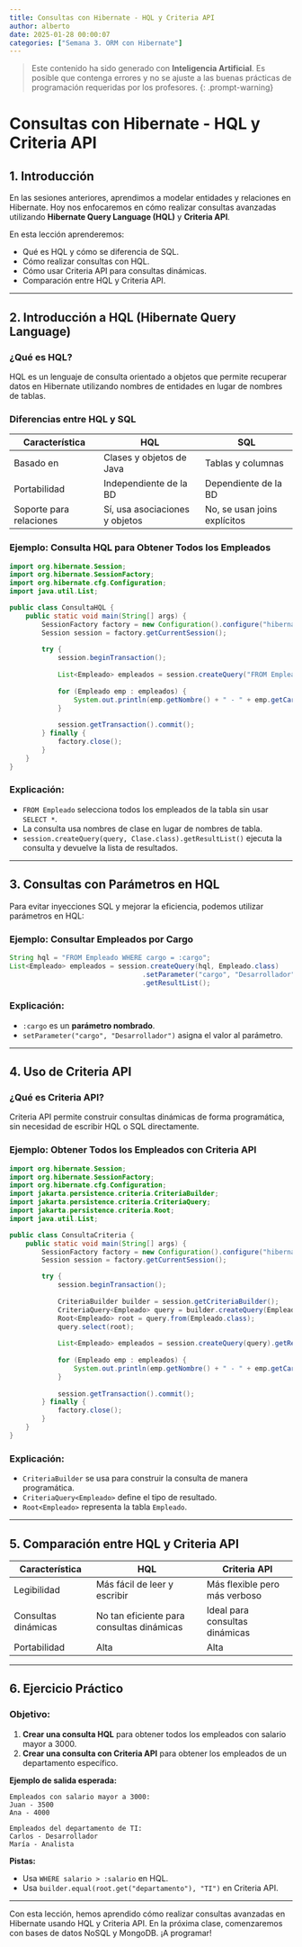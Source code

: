 ```yaml
---
title: Consultas con Hibernate - HQL y Criteria API
author: alberto
date: 2025-01-28 00:00:07
categories: ["Semana 3. ORM con Hibernate"]
---
```


> Este contenido ha sido generado con **Inteligencia Artificial**. Es posible que contenga errores y no se ajuste a las
> buenas prácticas de programación requeridas por los profesores.
{: .prompt-warning}

# Consultas con Hibernate - HQL y Criteria API

## 1. Introducción

En las sesiones anteriores, aprendimos a modelar entidades y relaciones en Hibernate. Hoy nos enfocaremos en cómo realizar consultas avanzadas utilizando **Hibernate Query Language (HQL)** y **Criteria API**.

En esta lección aprenderemos:
- Qué es HQL y cómo se diferencia de SQL.
- Cómo realizar consultas con HQL.
- Cómo usar Criteria API para consultas dinámicas.
- Comparación entre HQL y Criteria API.

---

## 2. Introducción a HQL (Hibernate Query Language)

### **¿Qué es HQL?**
HQL es un lenguaje de consulta orientado a objetos que permite recuperar datos en Hibernate utilizando nombres de entidades en lugar de nombres de tablas.

### **Diferencias entre HQL y SQL**
| Característica          | HQL                            | SQL                          |
| ----------------------- | ------------------------------ | ---------------------------- |
| Basado en               | Clases y objetos de Java       | Tablas y columnas            |
| Portabilidad            | Independiente de la BD         | Dependiente de la BD         |
| Soporte para relaciones | Sí, usa asociaciones y objetos | No, se usan joins explícitos |

### **Ejemplo: Consulta HQL para Obtener Todos los Empleados**

```java
import org.hibernate.Session;
import org.hibernate.SessionFactory;
import org.hibernate.cfg.Configuration;
import java.util.List;

public class ConsultaHQL {
    public static void main(String[] args) {
        SessionFactory factory = new Configuration().configure("hibernate.cfg.xml").addAnnotatedClass(Empleado.class).buildSessionFactory();
        Session session = factory.getCurrentSession();
        
        try {
            session.beginTransaction();
            
            List<Empleado> empleados = session.createQuery("FROM Empleado", Empleado.class).getResultList();
            
            for (Empleado emp : empleados) {
                System.out.println(emp.getNombre() + " - " + emp.getCargo());
            }
            
            session.getTransaction().commit();
        } finally {
            factory.close();
        }
    }
}
```

### **Explicación:**
- `FROM Empleado` selecciona todos los empleados de la tabla sin usar `SELECT *`.
- La consulta usa nombres de clase en lugar de nombres de tabla.
- `session.createQuery(query, Clase.class).getResultList()` ejecuta la consulta y devuelve la lista de resultados.

---

## 3. Consultas con Parámetros en HQL

Para evitar inyecciones SQL y mejorar la eficiencia, podemos utilizar parámetros en HQL:

### **Ejemplo: Consultar Empleados por Cargo**

```java
String hql = "FROM Empleado WHERE cargo = :cargo";
List<Empleado> empleados = session.createQuery(hql, Empleado.class)
                                 .setParameter("cargo", "Desarrollador")
                                 .getResultList();
```

### **Explicación:**
- `:cargo` es un **parámetro nombrado**.
- `setParameter("cargo", "Desarrollador")` asigna el valor al parámetro.

---

## 4. Uso de Criteria API

### **¿Qué es Criteria API?**
Criteria API permite construir consultas dinámicas de forma programática, sin necesidad de escribir HQL o SQL directamente.

### **Ejemplo: Obtener Todos los Empleados con Criteria API**

```java
import org.hibernate.Session;
import org.hibernate.SessionFactory;
import org.hibernate.cfg.Configuration;
import jakarta.persistence.criteria.CriteriaBuilder;
import jakarta.persistence.criteria.CriteriaQuery;
import jakarta.persistence.criteria.Root;
import java.util.List;

public class ConsultaCriteria {
    public static void main(String[] args) {
        SessionFactory factory = new Configuration().configure("hibernate.cfg.xml").addAnnotatedClass(Empleado.class).buildSessionFactory();
        Session session = factory.getCurrentSession();

        try {
            session.beginTransaction();
            
            CriteriaBuilder builder = session.getCriteriaBuilder();
            CriteriaQuery<Empleado> query = builder.createQuery(Empleado.class);
            Root<Empleado> root = query.from(Empleado.class);
            query.select(root);
            
            List<Empleado> empleados = session.createQuery(query).getResultList();
            
            for (Empleado emp : empleados) {
                System.out.println(emp.getNombre() + " - " + emp.getCargo());
            }
            
            session.getTransaction().commit();
        } finally {
            factory.close();
        }
    }
}
```

### **Explicación:**
- `CriteriaBuilder` se usa para construir la consulta de manera programática.
- `CriteriaQuery<Empleado>` define el tipo de resultado.
- `Root<Empleado>` representa la tabla `Empleado`.

---

## 5. Comparación entre HQL y Criteria API

| Característica      | HQL                                       | Criteria API                   |
| ------------------- | ----------------------------------------- | ------------------------------ |
| Legibilidad         | Más fácil de leer y escribir              | Más flexible pero más verboso  |
| Consultas dinámicas | No tan eficiente para consultas dinámicas | Ideal para consultas dinámicas |
| Portabilidad        | Alta                                      | Alta                           |

---

## 6. **Ejercicio Práctico**

### **Objetivo:**
1. **Crear una consulta HQL** para obtener todos los empleados con salario mayor a 3000.
2. **Crear una consulta con Criteria API** para obtener los empleados de un departamento específico.

**Ejemplo de salida esperada:**
```
Empleados con salario mayor a 3000:
Juan - 3500
Ana - 4000

Empleados del departamento de TI:
Carlos - Desarrollador
María - Analista
```

**Pistas:**
- Usa `WHERE salario > :salario` en HQL.
- Usa `builder.equal(root.get("departamento"), "TI")` en Criteria API.

---

Con esta lección, hemos aprendido cómo realizar consultas avanzadas en Hibernate usando HQL y Criteria API. En la próxima clase, comenzaremos con bases de datos NoSQL y MongoDB. ¡A programar!
